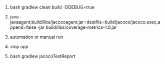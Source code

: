 1.  bash gradlew clean build -DDEBUG=true

2.  java -javaagent:build/libs/jacocoagent.jar=destfile=build/jacoco/jacoco.exec,append=false -jar build/libs/coverage-metrics-1.0.jar

3.  automation or manual run

4.  stop app

5.  bash gradlew jacocoTestReport